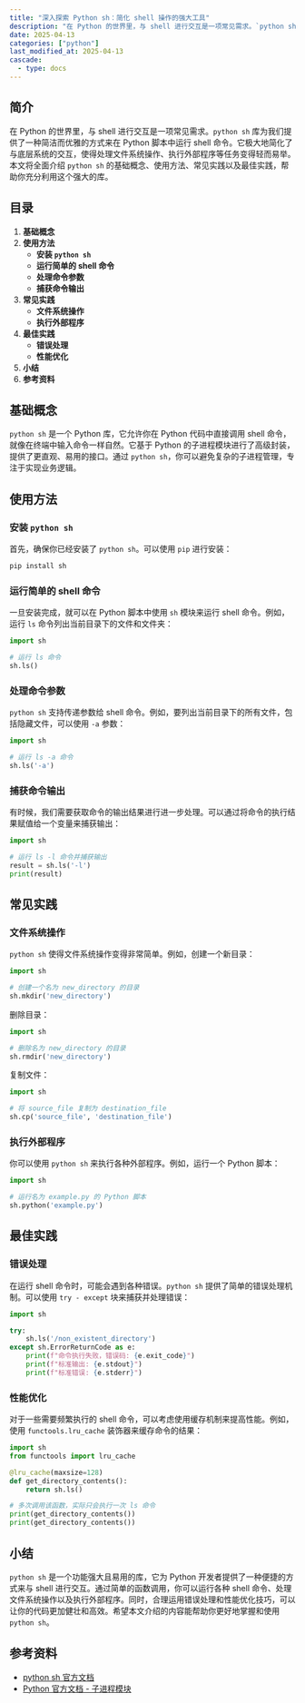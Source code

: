 ```yaml
---
title: "深入探索 Python sh：简化 shell 操作的强大工具"
description: "在 Python 的世界里，与 shell 进行交互是一项常见需求。`python sh` 库为我们提供了一种简洁而优雅的方式来在 Python 脚本中运行 shell 命令。它极大地简化了与底层系统的交互，使得处理文件系统操作、执行外部程序等任务变得轻而易举。本文将全面介绍 `python sh` 的基础概念、使用方法、常见实践以及最佳实践，帮助你充分利用这个强大的库。"
date: 2025-04-13
categories: ["python"]
last_modified_at: 2025-04-13
cascade:
  - type: docs
---
```



## 简介
在 Python 的世界里，与 shell 进行交互是一项常见需求。`python sh` 库为我们提供了一种简洁而优雅的方式来在 Python 脚本中运行 shell 命令。它极大地简化了与底层系统的交互，使得处理文件系统操作、执行外部程序等任务变得轻而易举。本文将全面介绍 `python sh` 的基础概念、使用方法、常见实践以及最佳实践，帮助你充分利用这个强大的库。

<!-- more -->
## 目录
1. **基础概念**
2. **使用方法**
    - **安装 `python sh`**
    - **运行简单的 shell 命令**
    - **处理命令参数**
    - **捕获命令输出**
3. **常见实践**
    - **文件系统操作**
    - **执行外部程序**
4. **最佳实践**
    - **错误处理**
    - **性能优化**
5. **小结**
6. **参考资料**

## 基础概念
`python sh` 是一个 Python 库，它允许你在 Python 代码中直接调用 shell 命令，就像在终端中输入命令一样自然。它基于 Python 的子进程模块进行了高级封装，提供了更直观、易用的接口。通过 `python sh`，你可以避免复杂的子进程管理，专注于实现业务逻辑。

## 使用方法
### 安装 `python sh`
首先，确保你已经安装了 `python sh`。可以使用 `pip` 进行安装：
```bash
pip install sh
```

### 运行简单的 shell 命令
一旦安装完成，就可以在 Python 脚本中使用 `sh` 模块来运行 shell 命令。例如，运行 `ls` 命令列出当前目录下的文件和文件夹：
```python
import sh

# 运行 ls 命令
sh.ls()
```

### 处理命令参数
`python sh` 支持传递参数给 shell 命令。例如，要列出当前目录下的所有文件，包括隐藏文件，可以使用 `-a` 参数：
```python
import sh

# 运行 ls -a 命令
sh.ls('-a')
```

### 捕获命令输出
有时候，我们需要获取命令的输出结果进行进一步处理。可以通过将命令的执行结果赋值给一个变量来捕获输出：
```python
import sh

# 运行 ls -l 命令并捕获输出
result = sh.ls('-l')
print(result)
```

## 常见实践
### 文件系统操作
`python sh` 使得文件系统操作变得非常简单。例如，创建一个新目录：
```python
import sh

# 创建一个名为 new_directory 的目录
sh.mkdir('new_directory')
```

删除目录：
```python
import sh

# 删除名为 new_directory 的目录
sh.rmdir('new_directory')
```

复制文件：
```python
import sh

# 将 source_file 复制为 destination_file
sh.cp('source_file', 'destination_file')
```

### 执行外部程序
你可以使用 `python sh` 来执行各种外部程序。例如，运行一个 Python 脚本：
```python
import sh

# 运行名为 example.py 的 Python 脚本
sh.python('example.py')
```

## 最佳实践
### 错误处理
在运行 shell 命令时，可能会遇到各种错误。`python sh` 提供了简单的错误处理机制。可以使用 `try - except` 块来捕获并处理错误：
```python
import sh

try:
    sh.ls('/non_existent_directory')
except sh.ErrorReturnCode as e:
    print(f"命令执行失败，错误码: {e.exit_code}")
    print(f"标准输出: {e.stdout}")
    print(f"标准错误: {e.stderr}")
```

### 性能优化
对于一些需要频繁执行的 shell 命令，可以考虑使用缓存机制来提高性能。例如，使用 `functools.lru_cache` 装饰器来缓存命令的结果：
```python
import sh
from functools import lru_cache

@lru_cache(maxsize=128)
def get_directory_contents():
    return sh.ls()

# 多次调用该函数，实际只会执行一次 ls 命令
print(get_directory_contents())
print(get_directory_contents())
```

## 小结
`python sh` 是一个功能强大且易用的库，它为 Python 开发者提供了一种便捷的方式来与 shell 进行交互。通过简单的函数调用，你可以运行各种 shell 命令、处理文件系统操作以及执行外部程序。同时，合理运用错误处理和性能优化技巧，可以让你的代码更加健壮和高效。希望本文介绍的内容能帮助你更好地掌握和使用 `python sh`。

## 参考资料
- [python sh 官方文档](https://amoffat.github.io/sh/)
- [Python 官方文档 - 子进程模块](https://docs.python.org/3/library/subprocess.html)